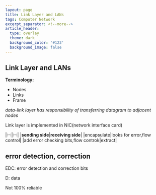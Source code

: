 ```yaml
---
layout: page
title: Link Layer and LANs
tags: Computer Network
excerpt_separator: <!--more-->
article_header:
  type: overlay
  theme: dark
  background_color: '#123'
  background_image: false
---
```


<!--more-->

## Link Layer and LANs

**Terminology:**

- Nodes
- Links
- Frame

_data-link layer has responsibility of transferring datagram to adjacent nodes_

Link layer is implemented in NIC(network interface card)

|:-:|:-:|
|**sending side**|**receiving side**|
|encapsulate|looks for error,flow control|
|add error checking bits,flow controk|extract|

## error detection, correction

EDC: error detection and correction bits

D: data

Not 100% reliable